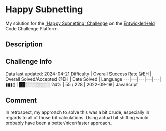 # Happy Subnetting

My solution for the ['Happy Subnetting' Challenge](https://platform.entwicklerheld.de/challenge/happy-subnetting?technology=JavaScript) on the [EntwicklerHeld](https://platform.entwicklerheld.de/) Code Challenge Platform.

## Description


## Challenge Info
Data last updated: 2024-04-21
Difficulty | Overall Success Rate @EH | Overall Solved/Accepted @EH | Date Solved | Language
---|---|---|---|---|
▮▮▮▯ | ██░░░░░░░░ 24% | 55 / 228 | 2022-09-19 | JavaScript

## Comment
In retrospect, my approach to solve this was a bit crude, especially in regards to all of those bit calculations. Using actual bit shifting would probably have been a better/nicer/faster approach.